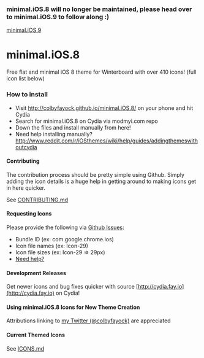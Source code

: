 ### minimal.iOS.8 will no longer be maintained, please head over to minimal.iOS.9 to follow along :)
[minimal.iOS.9](https://github.com/colbyfayock/minimal.iOS.9)


minimal.iOS.8
=============

Free flat and minimal iOS 8 theme for Winterboard with over 410 icons! (full icon list below)

### How to install

 - Visit http://colbyfayock.github.io/minimal.iOS.8/ on your phone and hit Cydia
 - Search for minimal.iOS.8 on Cydia via modmyi.com repo
 - Down the files and install manually from here!
  - Need help installing manually? http://www.reddit.com/r/iOSthemes/wiki/help/guides/addingthemeswithoutcydia

#### Contributing
The contribution process should be pretty simple using Github. Simply adding the icon details is a huge help in getting around to making icons get in here quicker.

See [CONTRIBUTING.md](CONTRIBUTING.md)

#### Requesting Icons

Please provide the following via [Github Issues](issues):
 - Bundle ID (ex: com.google.chrome.ios)
 - Icon file names (ex: Icon-29)
 - Icon file sizes (ex: Icon-29 => 29px)
 - [Need help?](https://www.reddit.com/r/iOSthemes/comments/1uv8iz/ive_made_an_image_tutorial_on_how_to_make_a_theme/)

#### Development Releases
Get newer icons and bug fixes quicker with source [http://cydia.fay.io](http://cydia.fay.io) on Cydia!

#### Using minimal.iOS.8 Icons for New Theme Creation
Attributions linking to [my Twitter (@colbyfayock)](http://twitter.com/colbyfayock) are appreciated

#### Current Themed Icons
See [ICONS.md](ICONS.md)
